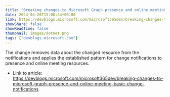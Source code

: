 ```yaml
---
title: "Breaking changes to Microsoft Graph presence and online meeting basic change notifications"
date: 2024-04-26T15:00:44+00:00
link: https://devblogs.microsoft.com/microsoft365dev/breaking-changes-to-microsoft-graph-presence-and-online-meeting-basic-change-notifications
showShare: false
showReadTime: false
thumbnail: images/dotnet.png
tags: ["devblogs.microsoft.com"]
---
```

The change removes data about the changed resource from the notifications and applies the established pattern for change notifications to presence and online meeting resources.

- Link to article: https://devblogs.microsoft.com/microsoft365dev/breaking-changes-to-microsoft-graph-presence-and-online-meeting-basic-change-notifications